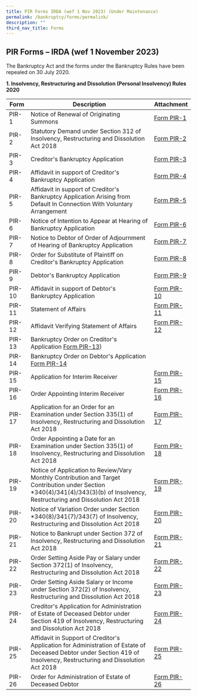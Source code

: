```yaml
---
title: PIR Forms IRDA (wef 1 Nov 2023) (Under Maintenance)
permalink: /bankruptcy/forms/permalink/
description: ""
third_nav_title: Forms
---
```

PIR Forms – IRDA (wef 1 November 2023)
-----------------------------------


The Bankruptcy Act and the forms under the Bankruptcy Rules have been repealed on 30 July 2020.

<b>1. Insolvency, Restructuring and Dissolution (Personal Insolvency) Rules 2020</b><br>


| Form | Description | Attachment |
| -------- | -------- | -------- |
| PIR-1     | Notice of Renewal of Originating Summons     | [Form PIR-1](/files/(sep23_pir1)formpir-1.pdf)     |
| PIR\-2 &nbsp; &nbsp; | Statutory Demand under Section 312 of Insolvency, Restructuring and Dissolution Act 2018 &nbsp; &nbsp; | [Form PIR-2](/files/(sep23_pir2)formpir-2.pdf)
| PIR\-3 &nbsp; &nbsp; | Creditor's Bankruptcy Application &nbsp; &nbsp; | [Form PIR-3](/files/(sep23_pir3)formpir-3.pdf)
| PIR\-4 &nbsp; &nbsp; | Affidavit in support of Creditor's Bankruptcy Application &nbsp; &nbsp; | [Form PIR-4](/files/(1nov2023)formpir-4(002).pdf)
| PIR\-5 &nbsp; &nbsp; | Affidavit in support of Creditor's Bankruptcy Application Arising from Default In Connection With Voluntary Arrangement &nbsp; &nbsp; | [Form PIR-5](/files/(sep23_pir5)formpir-5.pdf)
| PIR-6     | Notice of Intention to Appear at Hearing of Bankruptcy Application     | [Form PIR-6](/files/(sep23_pir6)formpir-6.pdf)
| PIR-7     | Notice to Debtor of Order of Adjournment of Hearing of Bankruptcy Application     | [Form PIR-7](/files/(sep23_pir7)formpir-7.pdf)
| PIR-8     | Order for Substitute of Plaintiff on Creditor's Bankruptcy Application     | [Form PIR-8](/files/(sep23_pir8)formpir-8.pdf)
| PIR-9     | Debtor's Bankruptcy Application     |[Form PIR-9](/files/(sep23_pir9)formpir-9.pdf) 
| PIR-10     | Affidavit in support of Debtor's Bankruptcy Application     |[Form PIR-10](/files/(1nov2023)formpir-10(002).pdf)
| PIR-11     | Statement of Affairs     |[Form PIR-11](/files/(sep23_pir11)formpir-11.pdf)
| PIR-12     | Affidavit Verifying Statement of Affairs     |[Form PIR-12](/files/(sep23_pir12)formpir-12.pdf)
| PIR-13     | Bankruptcy Order on Creditor's Application   [Form PIR-13](/files/(1nov2023)formpir-13(002).pdf))
| PIR-14     | Bankruptcy Order on Debtor's Application     [Form PIR-14](/files/(1nov2023)formpir-14(002).pdf)
| PIR-15     | Application for Interim Receiver     |[Form PIR-15](/files/(sep23_pir15)formpir-15.pdf)
| PIR-16     | Order Appointing Interim Receiver     |[Form PIR-16](/files/(sep23_pir16)formpir-16.pdf)
| PIR-17     | Application for an Order for an Examination under Section 335(1) of Insolvency, Restructuring and Dissolution Act 2018     |[Form PIR-17](/files/(sep23_pir17)formpir-17.pdf)
| PIR-18     | Order Appointing a Date for an Examination under Section 335(1) of Insolvency, Restructuring and Dissolution Act 2018     |[Form PIR-18](/files/(sep23_pir18)formpir-18.pdf)
| PIR-19     | Notice of Application to Review/Vary Monthly Contribution and Target Contribution under Section *340(4)/341(4)/343(3)(b) of Insolvency, Restructuring and Dissolution Act 2018     |[Form PIR-19](/files/(sep23_pir19)formpir-19.pdf)
| PIR-20     | Notice of Variation Order under Section *340(8)/341(7)/343(7) of Insolvency, Restructuring and Dissolution Act 2018     |[Form PIR-20](/files/(sep23_pir20)formpir-20.pdf)
| PIR-21     | Notice to Bankrupt under Section 372 of  Insolvency, Restructuring and Dissolution Act 2018     |[Form PIR-21](/files/(sep23_pir21)formpir-21.pdf)
| PIR-22     | Order Setting Aside Pay or Salary under Section 372(1) of Insolvency, Restructuring and Dissolution Act 2018     |[Form PIR-22](/files/(sep23_pir22)formpir-22.pdf)
| PIR-23     | Order Setting Aside Salary or Income under Section 372(2) of Insolvency, Restructuring and Dissolution Act 2018     |[Form PIR-23](/files/(sep23_pir23)formpir-23.pdf)
| PIR-24     | Creditor's Application for Administration of Estate of Deceased Debtor under Section 419 of Insolvency, Restructuring and Dissolution Act 2018     |[Form PIR-24](/files/(sep23_pir24)formpir-24.pdf)
| PIR-25     | Affidavit in Support of Creditor's Application for Administration of Estate of Deceased Debtor under Section 419 of Insolvency, Restructuring and Dissolution Act 2018     |[Form PIR-25](/files/(sep23_pir25)formpir-25.pdf)
| PIR-26     | Order for Administration of Estate of Deceased Debtor     |[Form PIR-26](/files/(sep23_pir26)formpir-26.pdf)

<br>